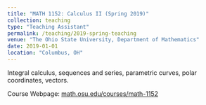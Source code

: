 ```yaml
---
title: "MATH 1152: Calculus II (Spring 2019)"
collection: teaching
type: "Teaching Assistant"
permalink: /teaching/2019-spring-teaching
venue: "The Ohio State University, Department of Mathematics"
date: 2019-01-01
location: "Columbus, OH"
---
```


Integral calculus, sequences and series, parametric curves, polar coordinates, vectors.

Course Webpage: [math.osu.edu/courses/math-1152](https://math.osu.edu/courses/math-1152)
